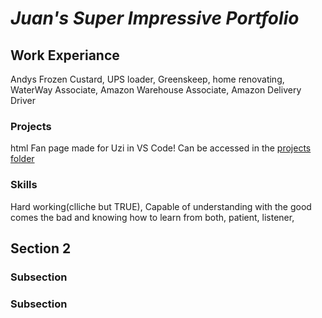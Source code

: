 # ***Juan's Super Impressive Portfolio***

## Work Experiance
Andys Frozen Custard, UPS loader, Greenskeep, home renovating, WaterWay Associate, Amazon Warehouse Associate, Amazon Delivery Driver

### Projects
html Fan page made for Uzi in VS Code! Can be accessed in the [projects folder](projects)

### Skills
Hard working(clliche but TRUE), Capable of understanding with the good comes the bad and knowing how to learn from both, patient, listener, 
## Section 2

### Subsection

### Subsection
